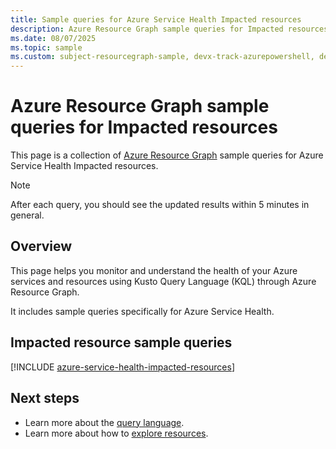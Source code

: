 ```yaml
---
title: Sample queries for Azure Service Health Impacted resources
description: Azure Resource Graph sample queries for Impacted resources showing the use of resource types and tables to access Azure Service Health related Impacted resources.
ms.date: 08/07/2025
ms.topic: sample
ms.custom: subject-resourcegraph-sample, devx-track-azurepowershell, devx-track-azurecli
---
```

# Azure Resource Graph sample queries for Impacted resources


This page is a collection of [Azure Resource Graph](/azure/governance/resource-graph/overview) sample queries for Azure Service Health Impacted resources.
>[!NOTE]
>After each query, you should see the updated results within 5 minutes in general.

## Overview
This page helps you monitor and understand the health of your Azure services and resources using Kusto Query Language (KQL) through Azure Resource Graph. 

It includes sample queries specifically for Azure Service Health.

## Impacted resource sample queries

[!INCLUDE [azure-service-health-impacted-resources](includes/azure-service-health-impacted-resources.md)]


## Next steps

- Learn more about the [query language](/azure/governance/resource-graph/concepts/query-language).
- Learn more about how to [explore resources](/azure/governance/resource-graph/concepts/explore-resources).
